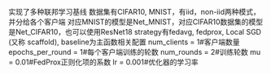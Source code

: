 实现了多种联邦学习基线
数据集有CIFAR10, MNIST，有iid，non-iid两种模式，并分给各个客户端
对应MNIST的模型是Net_MNIST，对应CIFAR10数据集的模型是Net_CIFAR10，也可以使用ResNet18
strategy有fedavg, fedprox, Local SGD (又称 scaffold),
baseline为主函数相关配置
    num_clients = 1#客户端数量
    epochs_per_round = 1#每个客户端训练的轮数
    num_rounds = 2#训练轮数
    mu = 0.01#FedProx正则化项的系数
    lr = 0.001#优化器的学习率